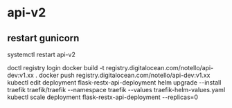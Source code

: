 # api-v2

## restart gunicorn
systemctl restart api-v2

doctl registry login
docker build -t registry.digitalocean.com/notello/api-dev:v1.xx .
docker push registry.digitalocean.com/notello/api-dev:v1.xx
kubectl edit deployment flask-restx-api-deployment
helm upgrade --install traefik traefik/traefik --namespace traefik --values traefik-helm-values.yaml
kubectl scale deployment flask-restx-api-deployment --replicas=0